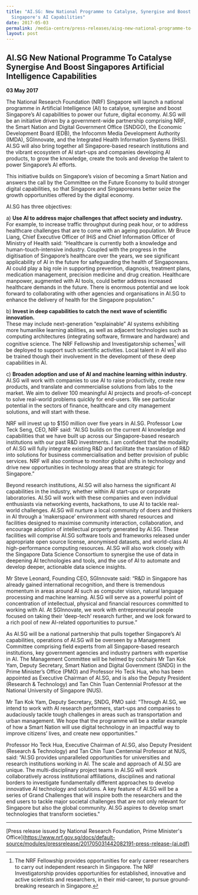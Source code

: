```yaml
---
title: "AI.SG: New National Programme to Catalyse, Synergise and Boost
  Singapore's AI Capabilities"
date: 2017-05-03
permalink: /media-centre/press-releases/aisg-new-national-programme-to-catalyse-synergise-and-boost-singapore-s-artificial-intelligence-capabilities/
layout: post
---
```

## AI.SG New National Programme To Catalyse Synergise And Boost Singapores Artificial Intelligence Capabilities

**03 May 2017**

The National Research Foundation (NRF) Singapore will launch a national programme in Artificial Intelligence (AI) to catalyse, synergise and boost Singapore’s AI capabilities to power our future, digital economy. AI.SG will be an initiative driven by a government-wide partnership comprising NRF, the Smart Nation and Digital Government Office (SNDGO), the Economic Development Board (EDB), the Infocomm Media Development Authority (IMDA), SGInnovate, and the Integrated Health Information Systems (IHiS). AI.SG will also bring together all Singapore-based research institutions and the vibrant ecosystem of AI start-ups and companies developing AI products, to grow the knowledge, create the tools and develop the talent to power Singapore’s AI efforts.

This initiative builds on Singapore’s vision of becoming a Smart Nation and answers the call by the Committee on the Future Economy to build stronger digital capabilities, so that Singapore and Singaporeans better seize the growth opportunities offered by the digital economy.

 AI.SG has three objectives:

a) **Use AI to address major challenges that affect society and industry.**  
For example, to increase traffic throughput during peak hour, or to address healthcare challenges that are to come with an ageing population. Mr Bruce Liang, Chief Executive Officer of IHiS and Chief Information Officer of Ministry of Health said: “Healthcare is currently both a knowledge and human-touch-intensive industry. Coupled with the progress in the digitisation of Singapore’s healthcare over the years, we see significant applicability of AI in the future for safeguarding the health of Singaporeans. AI could play a big role in supporting prevention, diagnosis, treatment plans, medication management, precision medicine and drug creation. Healthcare manpower, augmented with AI tools, could better address increased healthcare demands in the future. There is enormous potential and we look forward to collaborating with other agencies and organisations in AI.SG to enhance the delivery of health for the Singapore population.”

b) **Invest in deep capabilities to catch the next wave of scientific innovation.**  
These may include next-generation “explainable” AI systems exhibiting more humanlike learning abilities, as well as adjacent technologies such as computing architectures (integrating software, firmware and hardware) and cognitive science. The NRF Fellowship and Investigatorship schemes[^1] will be deployed to support such scientific activities. Local talent in AI will also be trained though their involvement in the development of these deep capabilities in AI.

c) **Broaden adoption and use of AI and machine learning within industry.** 
AI.SG will work with companies to use AI to raise productivity, create new products, and translate and commercialise solutions from labs to the market. We aim to deliver 100 meaningful AI projects and proofs-of-concept to solve real-world problems quickly for end-users. We see particular potential in the sectors of finance, healthcare and city management solutions, and will start with these.

NRF will invest up to $150 million over five years in AI.SG. Professor Low Teck Seng, CEO, NRF said: “AI.SG builds on the current AI knowledge and capabilities that we have built up across our Singapore-based research institutions with our past R&D investments. I am confident that the modality of AI.SG will fully integrate existing R&D and facilitate the translation of R&D into solutions for business commercialisation and better provision of public services. NRF will also continue to monitor global shifts in technology and drive new opportunities in technology areas that are strategic for Singapore.”

Beyond research institutions, AI.SG will also harness the significant AI capabilities in the industry, whether within AI start-ups or corporate laboratories. AI.SG will work with these companies and even individual enthusiasts via networking events, hackathons, to use AI to tackle real-world challenges. AI.SG will nurture a local community of doers and thinkers in AI through a ‘makerspace’ environment with shared resources and facilities designed to maximise community interaction, collaboration, and encourage adoption of intellectual property generated by AI.SG. These facilities will comprise AI.SG software tools and frameworks released under appropriate open source license, anonymised datasets, and world-class AI high-performance computing resources. AI.SG will also work closely with the Singapore Data Science Consortium to synergise the use of data in deepening AI technologies and tools, and the use of AI to automate and develop deeper, actionable data science insights.

Mr Steve Leonard, Founding CEO, SGInnovate said: “R&D in Singapore has already gained international recognition, and there is tremendous momentum in areas around AI such as computer vision, natural language processing and machine learning. AI.SG will serve as a powerful point of concentration of intellectual, physical and financial resources committed to working with AI. At SGInnovate, we work with entrepreneurial people focused on taking their ‘deep-tech’ research further, and we look forward to a rich pool of new AI-related opportunities to pursue.”

As AI.SG will be a national partnership that pulls together Singapore’s AI capabilities, operations of AI.SG will be overseen by a Management Committee comprising field experts from all Singapore-based research institutions, key government agencies and industry partners with expertise in AI. The Management Committee will be helmed by cochairs Mr Tan Kok Yam, Deputy Secretary, Smart Nation and Digital Government (SNDG) in the Prime Minister’s Office (PMO) and Professor Ho Teck Hua, who has been appointed as Executive Chairman of AI.SG, and is also the Deputy President (Research & Technology) and Tan Chin Tuan Centennial Professor at the National University of Singapore (NUS).

Mr Tan Kok Yam, Deputy Secretary, SNDG, PMO said: “Through AI.SG, we intend to work with AI research performers, start-ups and companies to audaciously tackle tough challenges in areas such as transportation and urban management. We hope that the programme will be a stellar example of how a Smart Nation will use digital technology in an impactful way to improve citizens’ lives, and create new opportunities.”

Professor Ho Teck Hua, Executive Chairman of AI.SG, also Deputy President (Research & Technology) and Tan Chin Tuan Centennial Professor at NUS, said: “AI.SG provides unparalleled opportunities for universities and research institutions working in AI. The scale and approach of AI.SG are unique. The multi-disciplinary project teams in AI.SG will work collaboratively across institutional affiliations, disciplines and national borders to investigate fundamentally different approaches to develop innovative AI technology and solutions. A key feature of AI.SG will be a series of Grand Challenges that will inspire both the researchers and the end users to tackle major societal challenges that are not only relevant for Singapore but also the global community. AI.SG aspires to develop smart technologies that transform societies."

---

[^1]: The NRF Fellowship provides opportunities for early career researchers to carry out independent research in Singapore. The NRF Investigatorship provides opportunities for established, innovative and active scientists and researchers, in their mid-career, to pursue ground-breaking research in Singapore.

[Press release issued by National Research Foundation, Prime Minister's Office](https://www.nrf.gov.sg/docs/default-source/modules/pressrelease/201705031442082191-press-release-(ai.pdf)